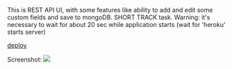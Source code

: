 This is REST API UI, with some features like ability to add and edit some custom fields and save to mongoDB.
SHORT TRACK task. Warning: it\'s necessary to wait for about 20 sec while application starts (wait for \'heroku\' starts server)

[deploy](https://crud-ui-v2.netlify.app/)

Screenshot:
![](https://i.imgur.com/wGWax5g.jpg)


